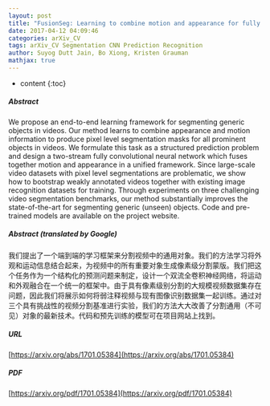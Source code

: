 ```yaml
---
layout: post
title: "FusionSeg: Learning to combine motion and appearance for fully automatic segmention of generic objects in videos"
date: 2017-04-12 04:09:46
categories: arXiv_CV
tags: arXiv_CV Segmentation CNN Prediction Recognition
author: Suyog Dutt Jain, Bo Xiong, Kristen Grauman
mathjax: true
---
```


* content
{:toc}

##### Abstract
We propose an end-to-end learning framework for segmenting generic objects in videos. Our method learns to combine appearance and motion information to produce pixel level segmentation masks for all prominent objects in videos. We formulate this task as a structured prediction problem and design a two-stream fully convolutional neural network which fuses together motion and appearance in a unified framework. Since large-scale video datasets with pixel level segmentations are problematic, we show how to bootstrap weakly annotated videos together with existing image recognition datasets for training. Through experiments on three challenging video segmentation benchmarks, our method substantially improves the state-of-the-art for segmenting generic (unseen) objects. Code and pre-trained models are available on the project website.

##### Abstract (translated by Google)
我们提出了一个端到端的学习框架来分割视频中的通用对象。我们的方法学习将外观和运动信息结合起来，为视频中的所有重要对象生成像素级分割蒙版。我们把这个任务作为一个结构化的预测问题来制定，设计一个双流全卷积神经网络，将运动和外观融合在一个统一的框架中。由于具有像素级别分割的大规模视频数据集存在问题，因此我们将展示如何将弱注释视频与现有图像识别数据集一起训练。通过对三个具有挑战性的视频分割基准进行实验，我们的方法大大改善了分割通用（不可见）对象的最新技术。代码和预先训练的模型可在项目网站上找到。

##### URL
[https://arxiv.org/abs/1701.05384](https://arxiv.org/abs/1701.05384)

##### PDF
[https://arxiv.org/pdf/1701.05384](https://arxiv.org/pdf/1701.05384)


